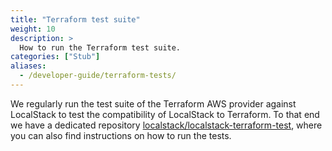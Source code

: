 ```yaml
---
title: "Terraform test suite"
weight: 10
description: >
  How to run the Terraform test suite.
categories: ["Stub"]
aliases:
  - /developer-guide/terraform-tests/
---
```


We regularly run the test suite of the Terraform AWS provider against LocalStack to test the compatibility of LocalStack to Terraform.
To that end we have a dedicated repository [localstack/localstack-terraform-test](https://github.com/localstack/localstack-terraform-test),
where you can also find instructions on how to run the tests.
